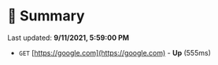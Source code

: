 # 📖 Summary
Last updated: **9/11/2021, 5:59:00 PM**

- `GET` [https://google.com](https://google.com) - **Up** (555ms)
